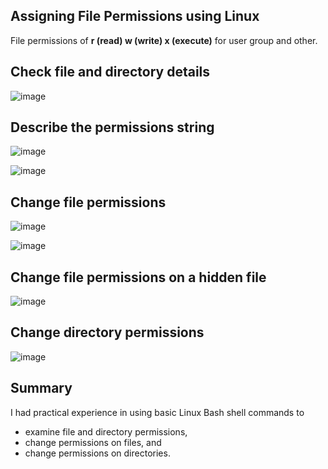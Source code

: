<h2>Assigning File Permissions using Linux</h2>

File permissions of <b>r (read) w (write) x (execute)</b>  for user group and other.
<h2>Check file and directory details</h2>

![image](https://github.com/user-attachments/assets/f6298d73-f254-408e-b43c-30971ba25cd8)

<h2>Describe the permissions string</h2>

![image](https://github.com/user-attachments/assets/4f134127-a5d9-42bf-9165-24b0f5e87e07)

![image](https://github.com/user-attachments/assets/fcc156d1-08be-4a12-bb41-11250cacb837)

<h2>Change file permissions</h2>

![image](https://github.com/user-attachments/assets/c08ce184-9b21-4a42-989c-db8adf65eeab)

![image](https://github.com/user-attachments/assets/95c89b0d-0bbc-4b79-8079-c95b25c47986)

<h2>Change file permissions on a hidden file</h2>

![image](https://github.com/user-attachments/assets/c4bfb83c-a061-4b41-a69b-bed8e2bcc603)

<h2>Change directory permissions</h2>

![image](https://github.com/user-attachments/assets/005eeab1-0228-4763-b55f-683b4f50e5df)

<h2>Summary</h2>

I had practical experience in using basic Linux Bash shell commands to
-	examine file and directory permissions,
- change permissions on files, and
- change permissions on directories.





